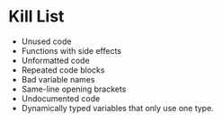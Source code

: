 Kill List
=========
* Unused code
* Functions with side effects
* Unformatted code
* Repeated code blocks
* Bad variable names
* Same-line opening brackets
* Undocumented code
* Dynamically typed variables that only use one type.

